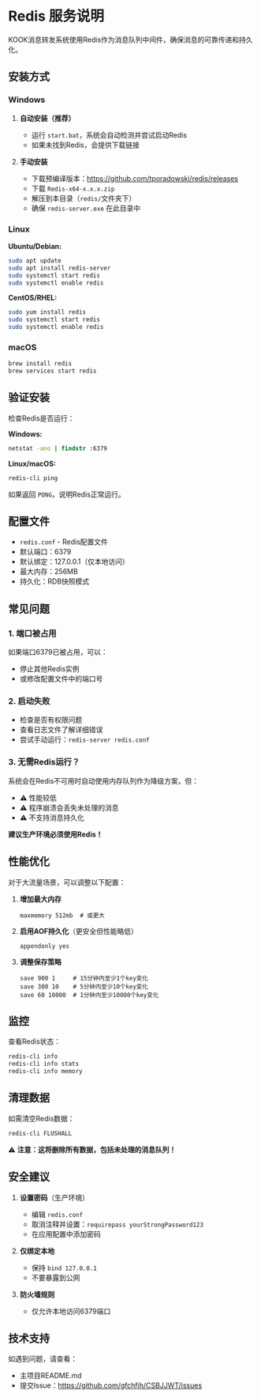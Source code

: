 # Redis 服务说明

KOOK消息转发系统使用Redis作为消息队列中间件，确保消息的可靠传递和持久化。

## 安装方式

### Windows

1. **自动安装（推荐）**
   - 运行 `start.bat`，系统会自动检测并尝试启动Redis
   - 如果未找到Redis，会提供下载链接

2. **手动安装**
   - 下载预编译版本：https://github.com/tporadowski/redis/releases
   - 下载 `Redis-x64-x.x.x.zip`
   - 解压到本目录（`redis/`文件夹下）
   - 确保 `redis-server.exe` 在此目录中

### Linux

**Ubuntu/Debian:**
```bash
sudo apt update
sudo apt install redis-server
sudo systemctl start redis
sudo systemctl enable redis
```

**CentOS/RHEL:**
```bash
sudo yum install redis
sudo systemctl start redis
sudo systemctl enable redis
```

### macOS

```bash
brew install redis
brew services start redis
```

## 验证安装

检查Redis是否运行：

**Windows:**
```cmd
netstat -ano | findstr :6379
```

**Linux/macOS:**
```bash
redis-cli ping
```

如果返回 `PONG`，说明Redis正常运行。

## 配置文件

- `redis.conf` - Redis配置文件
- 默认端口：6379
- 默认绑定：127.0.0.1（仅本地访问）
- 最大内存：256MB
- 持久化：RDB快照模式

## 常见问题

### 1. 端口被占用
如果端口6379已被占用，可以：
- 停止其他Redis实例
- 或修改配置文件中的端口号

### 2. 启动失败
- 检查是否有权限问题
- 查看日志文件了解详细错误
- 尝试手动运行：`redis-server redis.conf`

### 3. 无需Redis运行？
系统会在Redis不可用时自动使用内存队列作为降级方案，但：
- ⚠️ 性能较低
- ⚠️ 程序崩溃会丢失未处理的消息
- ⚠️ 不支持消息持久化

**建议生产环境必须使用Redis！**

## 性能优化

对于大流量场景，可以调整以下配置：

1. **增加最大内存**
   ```
   maxmemory 512mb  # 或更大
   ```

2. **启用AOF持久化**（更安全但性能略低）
   ```
   appendonly yes
   ```

3. **调整保存策略**
   ```
   save 900 1     # 15分钟内至少1个key变化
   save 300 10    # 5分钟内至少10个key变化
   save 60 10000  # 1分钟内至少10000个key变化
   ```

## 监控

查看Redis状态：
```bash
redis-cli info
redis-cli info stats
redis-cli info memory
```

## 清理数据

如需清空Redis数据：
```bash
redis-cli FLUSHALL
```

⚠️ **注意：这将删除所有数据，包括未处理的消息队列！**

## 安全建议

1. **设置密码**（生产环境）
   - 编辑 `redis.conf`
   - 取消注释并设置：`requirepass yourStrongPassword123`
   - 在应用配置中添加密码

2. **仅绑定本地**
   - 保持 `bind 127.0.0.1`
   - 不要暴露到公网

3. **防火墙规则**
   - 仅允许本地访问6379端口

## 技术支持

如遇到问题，请查看：
- 主项目README.md
- 提交Issue：https://github.com/gfchfjh/CSBJJWT/issues
